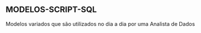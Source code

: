 ## MODELOS-SCRIPT-SQL

</h1> Modelos variados que são utilizados no dia a dia por uma Analista de Dados </h1>
